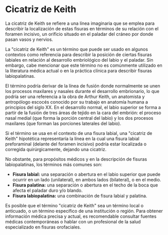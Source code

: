 # Cicatriz de Keith
La cicatriz de Keith se refiere a una línea imaginaria que se emplea para describir la localización de estas fisuras en términos de su relación con el foramen incisivo, un orificio situado en el paladar del cráneo por donde pasan vasos y nervios.

La "cicatriz de Keith" es un término que puede ser usado en algunos contextos como referencia para describir la posición de ciertas fisuras labiales en relación al desarrollo embriológico del labio y el paladar. Sin embargo, cabe mencionar que este término no es comúnmente utilizado en la literatura médica actual o en la práctica clínica para describir fisuras labiopalatinas.

El término podría derivar de la línea de fusión donde normalmente se unen los procesos maxilares y nasales durante el desarrollo embrionario, lo que podría ser una referencia a la obra de Arthur Keith, un anatomista y antropólogo escocés conocido por su trabajo en anatomía humana a principios del siglo XX. En el desarrollo normal, el labio superior se forma a partir de la fusión de tres áreas de tejido en la cara del embrión: el proceso nasal medial (que forma la porción central del labio) y los dos procesos maxilares (que forman las porciones laterales del labio).

Si el término se usa en el contexto de una fisura labial, una "cicatriz de Keith" hipotética representaría la línea en la cual una fisura labial preforaminal (delante del foramen incisivo) podría estar localizada o corregida quirúrgicamente, dejando una cicatriz.

No obstante, para propósitos médicos y en la descripción de fisuras labiopalatinas, los términos más comunes son:

- **Fisura labial:** una separación o abertura en el labio superior que puede ocurrir en un lado (unilateral), en ambos lados (bilateral), o en el medio.
- **Fisura palatina:** una separación o abertura en el techo de la boca que afecta el paladar duro y/o blando.
- **Fisura labiopalatina:** una combinación de fisura labial y palatina.

Es posible que el término "cicatriz de Keith" sea un término local o anticuado, o un término específico de una institución o región. Para obtener información médica precisa y actual, es recomendable consultar fuentes médicas contemporáneas o hablar con un profesional de la salud especializado en fisuras orofaciales.